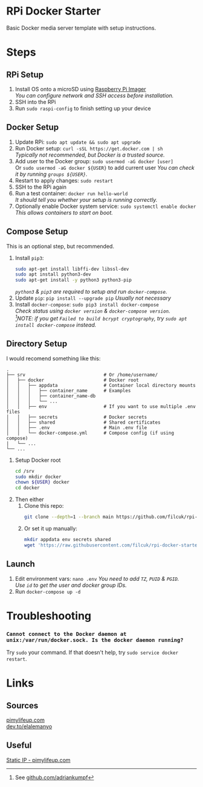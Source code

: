 # RPi Docker Starter
Basic Docker media server template with setup instructions.

# Steps
## RPi Setup
1. Install OS onto a microSD using [Raspberry Pi Imager](https://www.raspberrypi.com/software/)  
   *You can configure network and SSH access before installation.*
1. SSH into the RPi
1. Run `sudo raspi-config` to finish setting up your device

## Docker Setup
1. Update RPi: `sudo apt update && sudo apt upgrade`
1. Run Docker setup: `curl -sSL https://get.docker.com | sh`  
   *Typically not recommended, but Docker is a trusted source.*
1. Add user to the Docker group: `sudo usermod -aG docker [user]`  
   Or `sudo usermod -aG docker ${USER}` to add current user
   *You can check it by running `groups ${USER}`.*
1. Restart to apply changes: `sudo restart`
1. SSH to the RPi again
1. Run a test container: `docker run hello-world`  
   *It should tell you whether your setup is running correctly.*
1. Optionally enable Docker system service: `sudo systemctl enable docker`  
   *This allows containers to start on boot.*  

## Compose Setup
This is an optional step, but recommended.  
1. Install `pip3`:   
   ```bash
   sudo apt-get install libffi-dev libssl-dev
   sudo apt install python3-dev
   sudo apt-get install -y python3 python3-pip
   ```
   *`python3` & `pip3` are required to setup and run `docker-compose`.*  
1. Update `pip`: `pip install --upgrade pip`
   *Usually not necessary*
3. Install `docker-compose`: `sudo pip3 install docker-compose`  
   *Check status using `docker version` & `docker-compose version`.*  
   *[^1]NOTE: if you get `Failed to build bcrypt cryptography`, try `sudo apt install docker-compose` instead.*

[^1]: See [github.com/adriankumpf](https://github.com/adriankumpf/teslamate/discussions/2881)  

## Directory Setup
I would recomend something like this:
```
.
├── srv                             # Or /home/username/
│   ├── docker                      # Docker root
│   │   ├── appdata                 # Container local directory mounts
│   │   │   ├── container_name      # Examples
│   │   │   ├── container_name-db
│   │   │   └── ...
│   │   ├── env                     # If you want to use multiple .env files
│   │   ├── secrets                 # Docker secrets
│   │   ├── shared                  # Shared certificates
│   │   ├── .env                    # Main .env file
│   │   └── docker-compose.yml      # Compose config (if using compose)
|   └── ...
└── ...
```

1. Setup Docker root
   ```bash
   cd /srv
   sudo mkdir docker
   chown ${USER} docker  
   cd docker
   ```
1. Then either
   1. Clone this repo:  
      ```bash
      git clone --depth=1 --branch main https://github.com/filcuk/rpi-docker-starter.git .
      ```
   1. Or set it up manually:  
      ```bash
      mkdir appdata env secrets shared
      wget 'https://raw.githubusercontent.com/filcuk/rpi-docker-starter/main/docker-compose.yml' -O docker-compose.yml
      ```

## Launch
1. Edit environment vars: `nano .env`
   *You need to add `TZ`, `PUID` & `PGID`.*  
   *Use `id` to get the user and docker group IDs.*
1. Run `docker-compose up -d`

# Troubleshooting
### `Cannot connect to the Docker daemon at unix:/var/run/docker.sock. Is the docker daemon running?`
Try `sudo` your command. If that doesn't help, try `sudo service docker restart`.

# Links
## Sources
[pimylifeup.com](https://pimylifeup.com/raspberry-pi-docker/)  
[dev.to/elalemanyo](https://dev.to/elalemanyo/how-to-install-docker-and-docker-compose-on-raspberry-pi-1mo)  

## Useful
[Static IP - pimylifeup.com](https://pimylifeup.com/raspberry-pi-static-ip-address/)  
